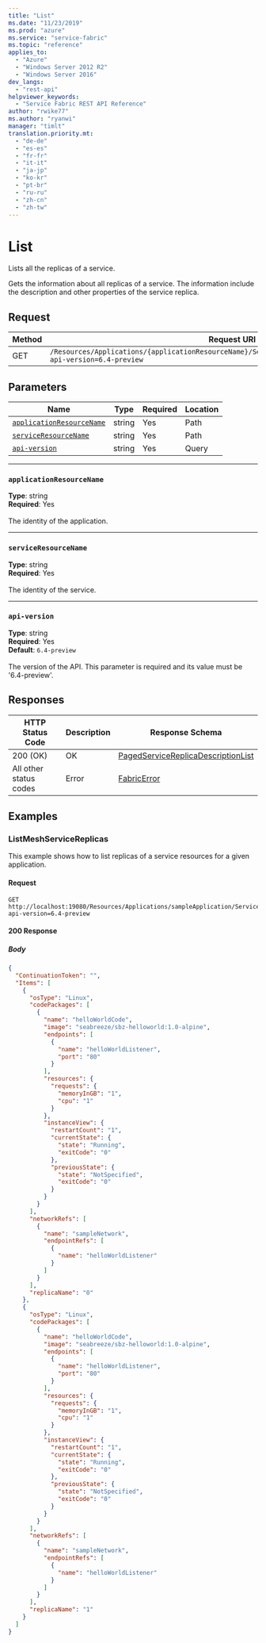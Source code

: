 ```yaml
---
title: "List"
ms.date: "11/23/2019"
ms.prod: "azure"
ms.service: "service-fabric"
ms.topic: "reference"
applies_to: 
  - "Azure"
  - "Windows Server 2012 R2"
  - "Windows Server 2016"
dev_langs: 
  - "rest-api"
helpviewer_keywords: 
  - "Service Fabric REST API Reference"
author: "rwike77"
ms.author: "ryanwi"
manager: "timlt"
translation.priority.mt: 
  - "de-de"
  - "es-es"
  - "fr-fr"
  - "it-it"
  - "ja-jp"
  - "ko-kr"
  - "pt-br"
  - "ru-ru"
  - "zh-cn"
  - "zh-tw"
---
```

# List
Lists all the replicas of a service.

Gets the information about all replicas of a service. The information include the description and other properties of the service replica.

## Request
| Method | Request URI |
| ------ | ----------- |
| GET | `/Resources/Applications/{applicationResourceName}/Services/{serviceResourceName}/Replicas?api-version=6.4-preview` |


## Parameters
| Name | Type | Required | Location |
| --- | --- | --- | --- |
| [`applicationResourceName`](#applicationresourcename) | string | Yes | Path |
| [`serviceResourceName`](#serviceresourcename) | string | Yes | Path |
| [`api-version`](#api-version) | string | Yes | Query |

____
### `applicationResourceName`
__Type__: string <br/>
__Required__: Yes<br/>
<br/>
The identity of the application.

____
### `serviceResourceName`
__Type__: string <br/>
__Required__: Yes<br/>
<br/>
The identity of the service.

____
### `api-version`
__Type__: string <br/>
__Required__: Yes<br/>
__Default__: `6.4-preview` <br/>
<br/>
The version of the API. This parameter is required and its value must be '6.4-preview'.


## Responses

| HTTP Status Code | Description | Response Schema |
| --- | --- | --- |
| 200 (OK) | OK<br/> | [PagedServiceReplicaDescriptionList](sfclient-model-pagedservicereplicadescriptionlist.md) |
| All other status codes | Error<br/> | [FabricError](sfclient-model-fabricerror.md) |

## Examples

### ListMeshServiceReplicas

This example shows how to list replicas of a service resources for a given application.

#### Request
```
GET http://localhost:19080/Resources/Applications/sampleApplication/Services/helloWorldService/Replicas?api-version=6.4-preview
```

#### 200 Response
##### Body
```json
{
  "ContinuationToken": "",
  "Items": [
    {
      "osType": "Linux",
      "codePackages": [
        {
          "name": "helloWorldCode",
          "image": "seabreeze/sbz-helloworld:1.0-alpine",
          "endpoints": [
            {
              "name": "helloWorldListener",
              "port": "80"
            }
          ],
          "resources": {
            "requests": {
              "memoryInGB": "1",
              "cpu": "1"
            }
          },
          "instanceView": {
            "restartCount": "1",
            "currentState": {
              "state": "Running",
              "exitCode": "0"
            },
            "previousState": {
              "state": "NotSpecified",
              "exitCode": "0"
            }
          }
        }
      ],
      "networkRefs": [
        {
          "name": "sampleNetwork",
          "endpointRefs": [
            {
              "name": "helloWorldListener"
            }
          ]
        }
      ],
      "replicaName": "0"
    },
    {
      "osType": "Linux",
      "codePackages": [
        {
          "name": "helloWorldCode",
          "image": "seabreeze/sbz-helloworld:1.0-alpine",
          "endpoints": [
            {
              "name": "helloWorldListener",
              "port": "80"
            }
          ],
          "resources": {
            "requests": {
              "memoryInGB": "1",
              "cpu": "1"
            }
          },
          "instanceView": {
            "restartCount": "1",
            "currentState": {
              "state": "Running",
              "exitCode": "0"
            },
            "previousState": {
              "state": "NotSpecified",
              "exitCode": "0"
            }
          }
        }
      ],
      "networkRefs": [
        {
          "name": "sampleNetwork",
          "endpointRefs": [
            {
              "name": "helloWorldListener"
            }
          ]
        }
      ],
      "replicaName": "1"
    }
  ]
}
```

